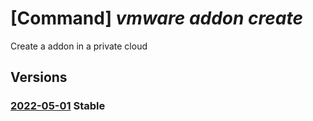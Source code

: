 # [Command] _vmware addon create_

Create a addon in a private cloud

## Versions

### [2022-05-01](/Resources/mgmt-plane/L3N1YnNjcmlwdGlvbnMve30vcmVzb3VyY2Vncm91cHMve30vcHJvdmlkZXJzL21pY3Jvc29mdC5hdnMvcHJpdmF0ZWNsb3Vkcy97fS9hZGRvbnMve30=/2022-05-01.xml) **Stable**

<!-- mgmt-plane /subscriptions/{}/resourcegroups/{}/providers/microsoft.avs/privateclouds/{}/addons/{} 2022-05-01 -->
